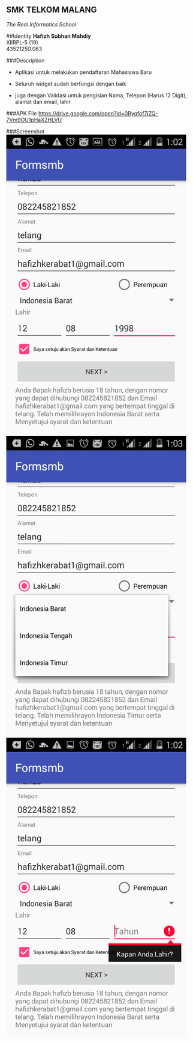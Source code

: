 ## SMK TELKOM MALANG
*The Real Informatics School*

##Identity
**Hafizh Subhan Mahdiy**<br>
XIIRPL-5 (19)<br>
43521250.063

###Description
- Aplikasi untuk melakukan pendaftaran Mahasiswa Baru</p>
- Seluruh widget sudah berfungsi dengan baik</p>
- juga dengan Validasi untuk pengisian Nama, Telepon (Harus 12 Digit), alamat dan email, lahir</p>

###APK File
https://drive.google.com/open?id=0Byqfof7jZQ-7Vm9OU1pHaXZHLVU

###Screenshot
 ![SS1](Update1.png)
 <br>
 ![SS2](Update2.png)
 <br>
 ![SS3](Update3.png)



